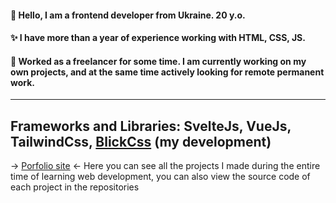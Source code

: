  #### 👋 Hello, I am a frontend developer from Ukraine. 20 y.o.
 #### ✨ I have more than a year of experience working with HTML, CSS, JS.
 #### 💼  Worked as a freelancer for some time. I am currently working on my own projects, and at the same time actively looking for remote permanent work.
---
**Frameworks and Libraries**: SvelteJs, VueJs, TailwindCss, [BlickCss](https://github.com/ghtx280/Blick_Css) (my development)
---
-> [Porfolio site](https://ghtx.netlify.app/) <-
Here you can see all the projects I made during the entire time of learning web development, you can also view the source code of each project in the repositories
